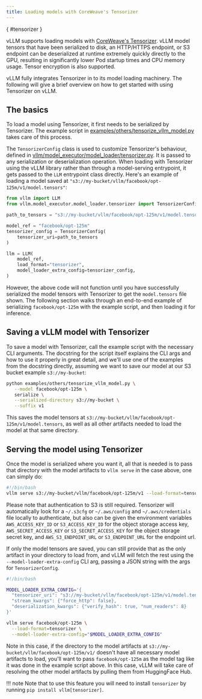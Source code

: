 ```yaml
---
title: Loading models with CoreWeave's Tensorizer
---
```

[](){ #tensorizer }

vLLM supports loading models with [CoreWeave's Tensorizer](https://docs.coreweave.com/coreweave-machine-learning-and-ai/inference/tensorizer).
vLLM model tensors that have been serialized to disk, an HTTP/HTTPS endpoint, or S3 endpoint can be deserialized
at runtime extremely quickly directly to the GPU, resulting in significantly
lower Pod startup times and CPU memory usage. Tensor encryption is also supported.

vLLM fully integrates Tensorizer in to its model loading machinery. The
following will give a brief overview on how to get started with using
Tensorizer on vLLM.

## The basics
To load a model using Tensorizer, it first needs to be serialized by Tensorizer.
The example script in [examples/others/tensorize_vllm_model.py](https://github.com/vllm-project/vllm/blob/main/examples/others/tensorize_vllm_model.py)
takes care of this process.

The `TensorizerConfig` class is used to customize Tensorizer's behaviour,
defined in [vllm/model_executor/model_loader/tensorizer.py](https://github.com/vllm-project/vllm/blob/main/vllm/model_executor/model_loader/tensorizer.py).
It is passed to any serialization or deserialization operation.
When loading with Tensorizer using the vLLM 
library rather than through a model-serving entrypoint, it gets passed to 
the `LLM` entrypoint class directly. Here's an example of loading a model
saved at `"s3://my-bucket/vllm/facebook/opt-125m/v1/model.tensors"`:

```python
from vllm import LLM
from vllm.model_executor.model_loader.tensorizer import TensorizerConfig

path_to_tensors = "s3://my-bucket/vllm/facebook/opt-125m/v1/model.tensors"

model_ref = "facebook/opt-125m"
tensorizer_config = TensorizerConfig(
    tensorizer_uri=path_to_tensors
)

llm = LLM(
    model_ref,
    load_format="tensorizer",
    model_loader_extra_config=tensorizer_config,
)
```

However, the above code will not function until you have successfully
serialized the model tensors with Tensorizer to get the `model.tensors`
file shown. The following section walks through an end-to-end example
of serializing `facebook/opt-125m` with the example script,
and then loading it for inference.

## Saving a vLLM model with Tensorizer
To save a model with Tensorizer, call the example script with the necessary
CLI arguments. The docstring for the script itself explains the CLI args
and how to use it properly in great detail, and we'll use one of the
examples from the docstring directly, assuming we want to save our model at
our S3 bucket example `s3://my-bucket`:

```bash
python examples/others/tensorize_vllm_model.py \
   --model facebook/opt-125m \
   serialize \
   --serialized-directory s3://my-bucket \
   --suffix v1
```

This saves the model tensors at 
`s3://my-bucket/vllm/facebook/opt-125m/v1/model.tensors`, as well as all other 
artifacts needed to load the model at that same directory.

## Serving the model using Tensorizer
Once the model is serialized where you want it, all that is needed is to 
pass that directory with the model artifacts to `vllm serve` in the case above, 
one can simply do:

```bash
#!/bin/bash
vllm serve s3://my-bucket/vllm/facebook/opt-125m/v1 --load-format=tensorizer
```

Please note that authentication to S3 is still required. Tensorizer will 
automatically look for a `~/.s3cfg` or `~/.aws/config` and `~/.aws/credentials`
file locally to authenticate, but also can be given the environment variables 
`AWS_ACCESS_KEY_ID` or `S3_ACCESS_KEY_ID` for the object storage access key,
`AWS_SECRET_ACCESS_KEY` or `S3_SECRET_ACCESS_KEY` for the object storage 
secret key, and `AWS_S3_ENDPOINT_URL` or `S3_ENDPOINT_URL` for the endpoint url.

If only the model tensors are saved, you can still provide that as the only 
artifact in your directory to load from, and vLLM will fetch the rest using the 
`--model-loader-extra-config` CLI arg, passing a JSON string with the args 
for `TensorizerConfig`.

```bash
#!/bin/bash

MODEL_LOADER_EXTRA_CONFIG='{
  "tensorizer_uri": "s3://my-bucket/vllm/facebook/opt-125m/v1/model.tensors",
  "stream_kwargs": {"force_http": false},
  "deserialization_kwargs": {"verify_hash": true, "num_readers": 8}
}'

vllm serve facebook/opt-125m \
  --load-format=tensorizer \
  --model-loader-extra-config="$MODEL_LOADER_EXTRA_CONFIG"
```

Note in this case, if the directory to the model artifacts at
`s3://my-bucket/vllm/facebook/opt-125m/v1/` doesn't have all necessary model 
artifacts to load, you'll want to pass `facebook/opt-125m` as the model tag like
it was done in the example script above. In this case, vLLM will take care of
resolving the other model artifacts by pulling them from HuggingFace Hub.

!!! note
    Note that to use this feature you will need to install `tensorizer` by running `pip install vllm[tensorizer]`.
